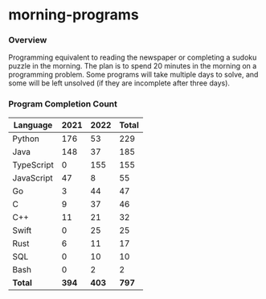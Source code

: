 # morning-programs

### Overview

Programming equivalent to reading the newspaper or completing a sudoku puzzle in the morning.  The plan is to spend 20 
minutes in the morning on a programming problem.  Some programs will take multiple days to solve, and some will be left 
unsolved (if they are incomplete after three days).

### Program Completion Count

| Language     | 2021    | 2022    | Total   |
|--------------|---------|---------|---------|
| Python       | 176     | 53      | 229     |
| Java         | 148     | 37      | 185     |
| TypeScript   | 0       | 155     | 155     |
| JavaScript   | 47      | 8       | 55      |
| Go           | 3       | 44      | 47      |
| C            | 9       | 37      | 46      |
| C++          | 11      | 21      | 32      |
| Swift        | 0       | 25      | 25      |
| Rust         | 6       | 11      | 17      |
| SQL          | 0       | 10      | 10      |
| Bash         | 0       | 2       | 2       |
| **Total**    | **394** | **403** | **797** |
